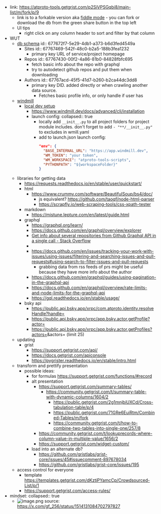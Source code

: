 - link: https://atproto-tools.getgrist.com/p2SiVPSGqbi8/main-list/m/fork/p/9
	- link is to a forkable version aka [fiddle mode](https://support.getgrist.com/glossary/#fiddle-mode) - you can fork or download the db from the green share button in the top left
	- UI tips
		- right click on any column header to sort and filter by that column
- WUT
	- [db schema]([[schema]])
	  id:: 677672f7-5e29-4db1-a373-b6d3fed4549a
		- Sites
		  id:: 67767469-542f-48c0-b2a5-188b3fea1232
			- primary key URL of service/project homepage
		- Repos
		  id:: 67767430-00f2-4a86-81b0-84828fbfc695
			- fetch basic info about the repo with graphql
			- try to autodetect github repos and put them when downloading
		- Authors
		  id:: 67767acd-45f5-41d7-b260-b2ca44dc3dd8
			- primary key DID. added directly or when crawling another data source.
				- Fetches basic profile info, or only handle if user has
	- [windmill](https://www.windmill.dev/docs/intro)
		- [local dev setup](https://www.windmill.dev/docs/advanced/local_development#develop-locally)
			- https://www.windmill.dev/docs/advanced/cli/installation
			- launch config:
			  collapsed:: true
				- locally add `__init__.py` to all project folders for project module includes. don't forget to add `- "**/__init__.py"` to excludes in wmill.yaml
				- add to launch.json launch config:
				  ```json
				  "env": {
				    "BASE_INTERNAL_URL": "https://app.windmill.dev",
				    "WM_TOKEN": "your token",
				    "WM_WORKSPACE": "atproto-tools-scripts",
				    "PYTHONPATH": "${workspaceFolder}"
				  }
				  ```
	- libraries for getting data
		- https://requests.readthedocs.io/en/stable/user/quickstart/
		- html
			- https://www.crummy.com/software/BeautifulSoup/bs4/doc/
				- js equivalent? https://github.com/taoqf/node-html-parser
				- https://scrapfly.io/web-scraping-tools/css-xpath-tester
		- markdown
			- https://mistune.lepture.com/en/latest/guide.html
		- graphql
			- https://graphql.org/learn/
			- https://docs.github.com/en/graphql/overview/explorer
			- [Get info about several repositories from Github Graphql API in a single call - Stack Overflow](https://stackoverflow.com/a/77549291/592606)
			-
			- https://docs.github.com/en/issues/tracking-your-work-with-issues/using-issues/filtering-and-searching-issues-and-pull-requests#using-search-to-filter-issues-and-pull-requests
				- grabbing data from rss feeds of prs might be useful because they have more info about the author
			- https://docs.github.com/en/graphql/guides/using-pagination-in-the-graphql-api
			- https://docs.github.com/en/graphql/overview/rate-limits-and-node-limits-for-the-graphql-api
			- https://gql.readthedocs.io/en/stable/usage/
		- bsky api
			- https://public.api.bsky.app/xrpc/com.atproto.identity.resolveHandle?handle=<handle>
			- https://public.api.bsky.app/xrpc/app.bsky.actor.getProfile?actor=<did>
			- https://public.api.bsky.app/xrpc/app.bsky.actor.getProfiles?actors=<did>&actors=<did> (limit 25)
	- updating
		- grist
			- https://support.getgrist.com/api/
			- https://docs.getgrist.com/apiconsole
			- https://pygrister.readthedocs.io/en/stable/intro.html
	- transform and prettify presentation
		- possible ideas:
			- for formulas https://support.getgrist.com/functions/#record
			- alt presentation
				- https://support.getgrist.com/summary-tables/
					- https://community.getgrist.com/t/summary-table-with-dynamic-columns/1604/2
						- https://public.getgrist.com/2g1mnjbiUXCd/Cross-tabulation-table/p/4
						- https://public.getgrist.com/71GRe6EuiRtm/Combined-Tables/m/fork
						- https://community.getgrist.com/t/how-to-combine-two-tables-into-single-one/257/8
				- https://community.getgrist.com/t/lookuprecords-where-column-value-in-multiple-value/1656/2
				- https://support.getgrist.com/widget-custom/
			- load into an alternate db?
				- https://github.com/gristlabs/grist-core/issues/45#issuecomment-897678034
				- https://github.com/gristlabs/grist-core/issues/195
	- access control for everyone
		- template https://templates.getgrist.com/dKztiPYamcCp/Crowdsourced-List/p/1
		- https://support.getgrist.com/access-rules/
- mindset:
  collapsed:: true
	- ![image.png](../assets/image_1735320252579_0.png) 
	  source: https://x.com/gf_256/status/1514131084702797827